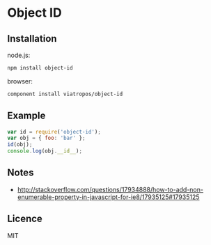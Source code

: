 # Object ID

## Installation

node.js:

```bash
npm install object-id
```

browser:

```bash
component install viatropos/object-id
```

## Example

```js
var id = require('object-id');
var obj = { foo: 'bar' };
id(obj);
console.log(obj.__id__);
```

## Notes

- http://stackoverflow.com/questions/17934888/how-to-add-non-enumerable-property-in-javascript-for-ie8/17935125#17935125

## Licence

MIT